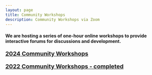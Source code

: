 ```yaml
---
layout: page
title: Community Workshops
description: Community Workshops via Zoom
---
```

#### We are hosting a series of one-hour online workshops to provide interactive forums for discussions and development.

#### <a style="font-size: 18px;" href="{{ site.JB.BASE_PATH }}/assets/workshops/workshops_2024.pdf" target="_blank">2024 Community Workshops</a>

#### <a style="font-size: 18px;" href="{{ site.JB.BASE_PATH }}/assets/workshops/workshops_2022.pdf" target="_blank">2022 Community Workshops - completed</a>


